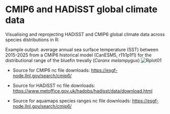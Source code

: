 # CMIP6 and HADiSST global climate data

Visualising and reprojecting HADiSST and CMIP6 global climate data across species distributions in R:

Example output: average annual sea surface temperature (SST) between 2015-2025 from a CMIP6 historical model (CanESM5, r11i1p1f1) for the distributional range of the bluefin trevally (*Caranx melampygus*)
![Rplot01](https://user-images.githubusercontent.com/93563980/173205871-1d26147d-f341-4041-98d7-0ed8a372e90e.png)


- Source for CMIP6 nc file downloads: https://esgf-node.llnl.gov/search/cmip6/

- Source for HADiSST nc file downloads: https://www.metoffice.gov.uk/hadobs/hadisst/data/download.html

- Source for aquamaps species ranges nc file downloads: https://esgf-node.llnl.gov/search/cmip6/
